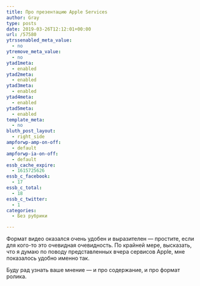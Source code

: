 ```yaml
---
title: Про презентацию Apple Services
author: Gray
type: posts
date: 2019-03-26T12:12:01+00:00
url: /57580
ytrssenabled_meta_value:
  - no
ytremove_meta_value:
  - no
ytad1meta:
  - enabled
ytad2meta:
  - enabled
ytad3meta:
  - enabled
ytad4meta:
  - enabled
ytad5meta:
  - enabled
template_meta:
  - no
bluth_post_layout:
  - right_side
ampforwp-amp-on-off:
  - default
ampforwp-ia-on-off:
  - default
essb_cache_expire:
  - 1615725626
essb_c_facebook:
  - 17
essb_c_total:
  - 18
essb_c_twitter:
  - 1
categories:
  - Без рубрики

---
```








Формат видео оказался очень удобен и выразителен — простите, если для кого-то это очевидная очевидность. По крайней мере, высказать, что я думаю по поводу представленных вчера сервисов Apple, мне показалось удобно именно так.<figure class="wp-block-embed-youtube aligncenter wp-block-embed is-type-video is-provider-youtube wp-embed-aspect-16-9 wp-has-aspect-ratio">

<div class="wp-block-embed__wrapper">
  <span class="embed-youtube" style="text-align:center; display: block;"></span>
</figure> 

Буду рад узнать ваше мнение — и про содержание, и про формат ролика.